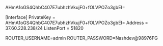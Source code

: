 AHmA1oGS4QhbC407E7ubhzhVkujF0+fOLVPOZo3gbEI=

[Interface]
PrivateKey = AHmA1oGS4QhbC407E7ubhzhVkujF0+fOLVPOZo3gbEI=
Address = 37.60.228.238/24
ListenPort = 51820

ROUTER_USERNAME=admin
ROUTER_PASSWORD=Nashdev@98976FG